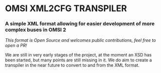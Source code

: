 # OMSI XML2CFG TRANSPILER

### A simple XML format allowing for easier development of more complex buses in OMSI 2

*This format is Open Source and welcomes public contributions, feel free to open a PR!*

We are still in very early stages of the project, at the moment an XSD has been started, but many points are still missing in it. We do aim to create a transpiler in the near future to convert to and from the XML format.
